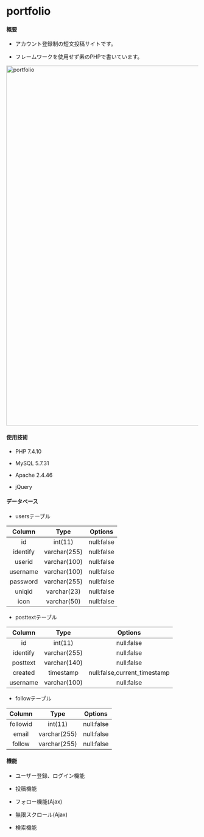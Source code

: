 # portfolio

#### 概要

* アカウント登録制の短文投稿サイトです。

* フレームワークを使用せず素のPHPで書いています。

<img width="945" alt="portfolio" src="https://user-images.githubusercontent.com/70016906/127347090-e6e68767-e989-4136-a54b-48dfed62e944.png">

#### 使用技術

* PHP 7.4.10

* MySQL 5.7.31

* Apache 2.4.46

* jQuery

#### データベース

* usersテーブル 

|Column|Type|Options|
| :---: | :---: | :---: |
|id|int(11)|null:false|
|identify|varchar(255)|null:false|
|userid|varchar(100)|null:false|
|username|varchar(100)|null:false|
|password|varchar(255)|null:false|
|uniqid|varchar(23)|null:false|
|icon|varchar(50)|null:false|

* posttextテーブル

|Column|Type|Options|
| :---: | :---: | :---: |
|id|int(11)|null:false|
|identify|varchar(255)|null:false|
|posttext|varchar(140)|null:false|
|created|timestamp|null:false,current_timestamp|
|username|varchar(100)|null:false|

* followテーブル

|Column|Type|Options|
| :---: | :---: | :---: |
|followid|int(11)|null:false|
|email|varchar(255)|null:false|
|follow|varchar(255)|null:false|


#### 機能

* ユーザー登録、ログイン機能

* 投稿機能

* フォロー機能(Ajax)

* 無限スクロール(Ajax)

* 検索機能
